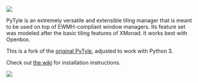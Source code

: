 ![](banner.png)

PyTyle is an extremely versatile and extensible tiling manager that is meant
to be used on top of EWMH-compliant window managers. Its feature set was modeled after
the basic tiling features of XMonad. It works best with Openbox.

This is a fork of the [original PyTyle](http://github.com/BurntSushi/pytyle1),
adjusted to work with Python 3.

Check out [the wiki](https://gitlab.com/zehkira/pytyle1x/-/wikis/home) for installation instructions.

![](screenshot.png)
